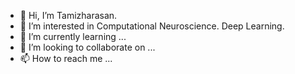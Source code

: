 - 👋 Hi, I’m Tamizharasan.
- 👀 I’m interested in Computational Neuroscience. Deep Learning.
- 🌱 I’m currently learning ...
- 💞️ I’m looking to collaborate on ...
- 📫 How to reach me ...

<!---
tamizharasankiit/tamizharasankiit is a ✨ special ✨ repository because its `README.md` (this file) appears on your GitHub profile.
You can click the Preview link to take a look at your changes.
--->
